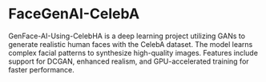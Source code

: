 # FaceGenAI-CelebA
GenFace-AI-Using-CelebHA is a deep learning project utilizing GANs to generate realistic human faces with the CelebA dataset. The model learns complex facial patterns to synthesize high-quality images. Features include support for DCGAN, enhanced realism, and GPU-accelerated training for faster performance.
